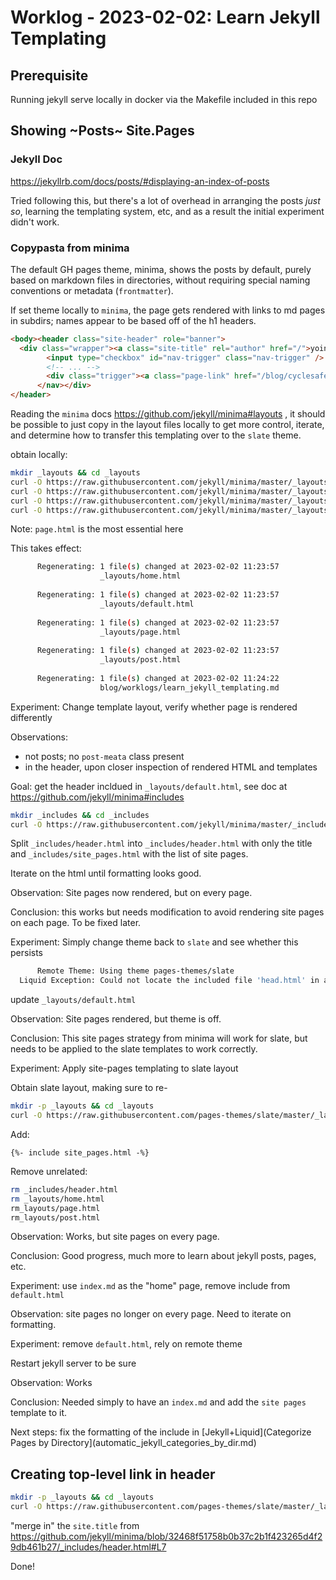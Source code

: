 # Worklog - 2023-02-02: Learn Jekyll Templating

## Prerequisite

Running jekyll serve locally in docker via the Makefile included in this repo

## Showing ~Posts~ Site.Pages


### Jekyll Doc

<https://jekyllrb.com/docs/posts/#displaying-an-index-of-posts>

Tried following this, but there's a lot of overhead in arranging the posts _just so_, learning the templating system, etc, and as a result the initial experiment didn't work.

### Copypasta from minima

The default GH pages theme, minima, shows the posts by default, purely based on markdown files in directories, without requiring special naming conventions or metadata (`frontmatter`).

If set theme locally to `minima`, the page gets rendered with links to md pages in subdirs; names appear to be based off of the h1 headers.
```html
<body><header class="site-header" role="banner">
  <div class="wrapper"><a class="site-title" rel="author" href="/">yoinkbird.github.io</a><nav class="site-nav">
        <input type="checkbox" id="nav-trigger" class="nav-trigger" />
        <!-- ... -->
        <div class="trigger"><a class="page-link" href="/blog/cyclesafe/webenable.html">Goal</a><a class="page-link" href="/blog/datalearn/misc.html">perldb</a><a class="page-link" href="/blog/datalearn/studynotes_kubernetes_docker.html">https://github.com/PipelineAI/pipeline/tree/master/docs/quickstart/kubernetes</a><a class="page-link" href="/blog/datalearn/studynotes_spark.html">Apache Spark</a><a class="page-link" href="/blog/worklogs/learn_jekyll_templating.html">Learn Jekyll Templating</a><a class="page-link" href="/blog/worklogs/overhaul_gh_pages.html">Overhaul of the GitHub Pages Website</a><a class="page-link" href="/">YoinkBird</a></div>
      </nav></div>
</header>
```

Reading the `minima` docs <https://github.com/jekyll/minima#layouts> , it should be possible to just copy in the layout files locally to get more control, iterate, and determine how to transfer this templating over to the `slate` theme.


obtain locally:
```bash
mkdir _layouts && cd _layouts
curl -O https://raw.githubusercontent.com/jekyll/minima/master/_layouts/home.html
curl -O https://raw.githubusercontent.com/jekyll/minima/master/_layouts/default.html
curl -O https://raw.githubusercontent.com/jekyll/minima/master/_layouts/page.html
curl -O https://raw.githubusercontent.com/jekyll/minima/master/_layouts/post.html
```

Note: `page.html` is the most essential here

This takes effect:
```bash
      Regenerating: 1 file(s) changed at 2023-02-02 11:23:57
                    _layouts/home.html
                    
      Regenerating: 1 file(s) changed at 2023-02-02 11:23:57
                    _layouts/default.html
                    
      Regenerating: 1 file(s) changed at 2023-02-02 11:23:57
                    _layouts/page.html
                    
      Regenerating: 1 file(s) changed at 2023-02-02 11:23:57
                    _layouts/post.html
                    
      Regenerating: 1 file(s) changed at 2023-02-02 11:24:22
                    blog/worklogs/learn_jekyll_templating.md

```

Experiment: Change template layout, verify whether page is rendered differently

Observations:

* not posts; no `post-meata` class present
* in the header, upon closer inspection of rendered HTML and templates


Goal: get the header incldued in `_layouts/default.html`, see doc at <https://github.com/jekyll/minima#includes>

```bash
mkdir _includes && cd _includes
curl -O https://raw.githubusercontent.com/jekyll/minima/master/_includes/header.html
```

Split `_includes/header.html` into `_includes/header.html` with only the title and `_includes/site_pages.html` with the list of site pages.

Iterate on the html until formatting looks good.

Observation: Site pages now rendered, but on every page.

Conclusion: this works but needs modification to avoid rendering site pages on each page. To be fixed later.

Experiment: Simply change theme back to `slate` and see whether this persists

```bash
      Remote Theme: Using theme pages-themes/slate
  Liquid Exception: Could not locate the included file 'head.html' in any of ["/srv/jekyll/_includes", "/tmp/jekyll-remote-theme-20230202-1-sa3ud/_includes"]. Ensure it exists in one of those directories and is not a symlink as those are not allowed in safe mode. in /_layouts/default.html
```

update `_layouts/default.html`


Observation: Site pages rendered, but theme is off. 

Conclusion: This site pages strategy from minima will work for slate, but needs to be applied to the slate templates to work correctly.

Experiment: Apply site-pages templating to slate layout

Obtain slate layout, making sure to re-
```bash
mkdir -p _layouts && cd _layouts
curl -O https://raw.githubusercontent.com/pages-themes/slate/master/_layouts/default.html
```

Add:
```
{%- include site_pages.html -%}
```

Remove unrelated:
```bash
rm _includes/header.html
rm _layouts/home.html
rm_layouts/page.html
rm_layouts/post.html
```


Observation: Works, but site pages on every page.

Conclusion: Good progress, much more to learn about jekyll posts, pages, etc.


Experiment: use `index.md` as the "home" page, remove include from `default.html`

Observation: site pages no longer on every page. Need to iterate on formatting.

Experiment: remove `default.html`, rely on remote theme

Restart jekyll server to be sure

Observation: Works

Conclusion: Needed simply to have an `index.md` and add the `site pages` template to it.

Next steps: fix the formatting of the include in [Jekyll+Liquid](Categorize Pages by Directory](automatic_jekyll_categories_by_dir.md)


## Creating top-level link in header


```bash
mkdir -p _layouts && cd _layouts
curl -O https://raw.githubusercontent.com/pages-themes/slate/master/_layouts/default.html
```

"merge in" the `site.title` from <https://github.com/jekyll/minima/blob/32468f51758b0b37c2b1f423265d4f29db461b27/_includes/header.html#L7>

Done!
